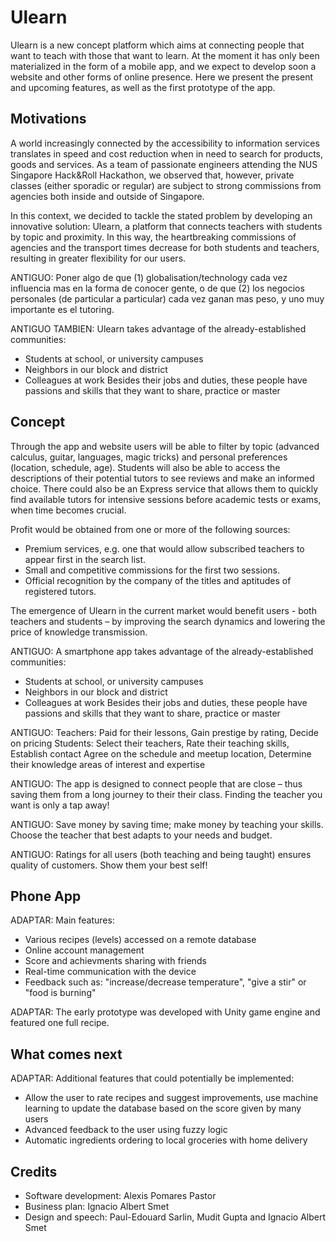 # Ulearn

Ulearn is a new concept platform which aims at connecting people that want to teach with those that want to learn. At the moment it has only been materialized in the form of a mobile app, and we expect to develop soon a website and other forms of online presence. Here we present the present and upcoming features, as well as the first prototype of the app.

## Motivations

A world increasingly connected by the accessibility to information services translates in speed and cost reduction when in need to search for products, goods and services. As a team of passionate engineers attending the NUS Singapore Hack&Roll Hackathon, we observed that, however, private classes (either sporadic or regular) are subject to strong commissions from agencies both inside and outside of Singapore.

In this context, we decided to tackle the stated problem by developing an innovative solution: Ulearn, a platform that connects teachers with students by topic and proximity. In this way, the heartbreaking commissions of agencies and the transport times decrease for both students and teachers, resulting in greater flexibility for our users.

ANTIGUO:
Poner algo de que (1) globalisation/technology cada vez influencia mas en la forma de conocer gente, o de que (2) los negocios personales (de particular a particular) cada vez ganan mas peso, y uno muy importante es el tutoring.

ANTIGUO TAMBIEN:
Ulearn takes advantage of the already-established communities:
* Students at school, or university campuses
* Neighbors in our block and district
* Colleagues at work
Besides their jobs and duties, these people have passions and skills that they want to share, practice or master

## Concept

Through the app and website users will be able to filter by topic (advanced calculus, guitar, languages, magic tricks) and personal preferences (location, schedule, age). Students will also be able to access the descriptions of their potential tutors to see reviews and make an informed choice. There could also be an Express service that allows them to quickly find available tutors for intensive sessions before academic tests or exams, when time becomes crucial.

Profit would be obtained from one or more of the following sources:
- Premium services, e.g. one that would allow subscribed teachers to appear first in the search list.
- Small and competitive commissions for the first two sessions.
- Official recognition by the company of the titles and aptitudes of registered tutors.
	
The emergence of Ulearn in the current market would benefit users - both teachers and students – by improving the search dynamics and lowering the price of knowledge transmission.


ANTIGUO:
A smartphone app    takes advantage of the already-established communities:
* Students at school, or university campuses
* Neighbors in our block and district
* Colleagues at work
Besides their jobs and duties, these people have passions and skills that they want to share, practice or master

ANTIGUO:
Teachers: Paid for their lessons, Gain prestige by rating, Decide on pricing
Students: Select their teachers, Rate their teaching skills, Establish contact
Agree on the schedule and meetup location, Determine their knowledge areas of interest and expertise

ANTIGUO:
The app is designed to connect people that are close – thus saving them from a long journey to their their class. Finding the teacher you want is only a tap away!

ANTIGUO:
Save money by saving time; make money by teaching your skills. Choose the teacher that best adapts to your needs and budget.

ANTIGUO:
Ratings for all users (both teaching and being taught) ensures quality of customers. Show them your best self!

## Phone App

ADAPTAR:
Main features:
* Various recipes (levels) accessed on a remote database
* Online account management
* Score and achievments sharing with friends
* Real-time communication with the device
* Feedback such as: "increase/decrease temperature", "give a stir" or "food is burning"

ADAPTAR:
The early prototype was developed with Unity game engine and featured one full recipe.

## What comes next

ADAPTAR:
Additional features that could potentially be implemented:
* Allow the user to rate recipes and suggest improvements, use machine learning to update the database based on the score given by many users
* Advanced feedback to the user using fuzzy logic
* Automatic ingredients ordering to local groceries with home delivery

## Credits

* Software development: Alexis Pomares Pastor
* Business plan: Ignacio Albert Smet
* Design and speech: Paul-Edouard Sarlin, Mudit Gupta and Ignacio Albert Smet
